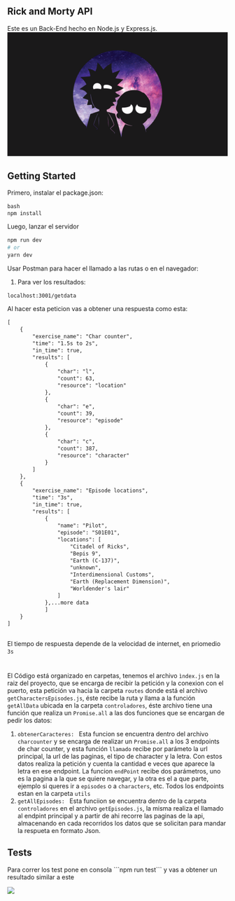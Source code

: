 ## Rick and Morty API

Este es un Back-End hecho en Node.js y Express.js.
<img src='img/rym.png'>
## Getting Started

Primero, instalar el package.json:

```
bash
npm install
```

Luego, lanzar el servidor

```bash
npm run dev
# or
yarn dev
```

Usar Postman para hacer el llamado a las rutas o en el navegador:

1. Para ver los resultados:
```
localhost:3001/getdata
```
Al hacer esta peticion vas a obtener una respuesta como esta:
```
[
    {
        "exercise_name": "Char counter",
        "time": "1.5s to 2s",
        "in_time": true,
        "results": [
            {
                "char": "l",
                "count": 63,
                "resource": "location"
            },
            {
                "char": "e",
                "count": 39,
                "resource": "episode"
            },
            {
                "char": "c",
                "count": 387,
                "resource": "character"
            }
        ]
    },
    {
        "exercise_name": "Episode locations",
        "time": "3s",
        "in_time": true,
        "results": [
            {
                "name": "Pilot",
                "episode": "S01E01",
                "locations": [
                    "Citadel of Ricks",
                    "Bepis 9",
                    "Earth (C-137)",
                    "unknown",
                    "Interdimensional Customs",
                    "Earth (Replacement Dimension)",
                    "Worldender's lair"
                ]
            },...more data
            ]
    }
]
  
```
El tiempo de respuesta depende de la velocidad de internet, en priomedio ```3s```

#
El Código está organizado en carpetas, tenemos el archivo ```ìndex.js``` en la raiz del proyecto, que se encarga de recibir la petición y la conexion con el puerto,
esta petición va hacia la carpeta ```routes``` donde está el archivo ```getCharactersEpisodes.js```, éste recibe la ruta y llama a la función ```getAllData``` ubicada en la carpeta ```controladores```, éste archivo tiene una función que realiza un ```Promise.all``` a las dos funciones que se encargan de pedir los datos:
    <ol>
        <li>```obtenerCaracteres: ``` 
                Esta funcion se encuentra dentro del archivo ```charcounter``` y se encarga de realizar un ```Promise.all``` a los 3 endpoints de char counter, y esta función ```llamado``` recibe por parámeto la url principal, la url de las paginas, el tipo de character y la letra.
                    Con estos datos realiza la petición y cuenta la cantidad e veces que aparece la letra en ese endpoint. 
                La funcion ```endPoint``` recibe dos parámetros, uno es la pagina a la que se quiere navegar, y la otra es el a que parte, ejemplo si queres ir a ```episodes``` o a ```characters```, etc. Todos los endpoints estan en la carpeta ```utils```
        </li>
        <li>```getAllEpisodes: ```
                Esta funciion se encuentra dentro de la carpeta ```controladores``` en el archivo ```getEpisodes.js```, la misma realiza el llamado al endpint principal y a partir de ahi recorre las paginas de la api, almacenando en cada recorridos los datos que se solicitan para mandar la respueta en formato Json. 
        </li>
    </ol>


<h2>Tests</h2>
<p>Para correr los test pone en consola ```npm run test``` y vas a obtener un resultado similar a este</p>

<img src='https://drive.google.com/file/d/1rKUogBRLf2YN8aNOmg2GWTFah2CHaCV-/view?usp=sharing'>